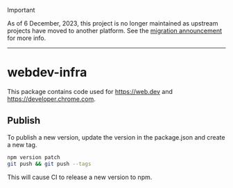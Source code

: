 > [!IMPORTANT]
> As of 6 December, 2023, this project is no longer maintained as upstream projects have moved to another platform. See the [migration announcement](https://web.dev/blog/webdev-migration?hl=en) for more info.

---

# webdev-infra

This package contains code used for https://web.dev and https://developer.chrome.com.

## Publish

To publish a new version, update the version in the package.json and create a new tag.

```bash
npm version patch
git push && git push --tags
```

This will cause CI to release a new version to npm.
